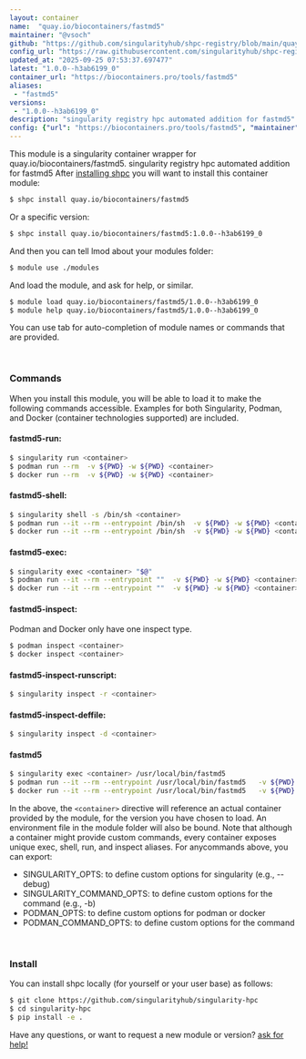 ```yaml
---
layout: container
name:  "quay.io/biocontainers/fastmd5"
maintainer: "@vsoch"
github: "https://github.com/singularityhub/shpc-registry/blob/main/quay.io/biocontainers/fastmd5/container.yaml"
config_url: "https://raw.githubusercontent.com/singularityhub/shpc-registry/main/quay.io/biocontainers/fastmd5/container.yaml"
updated_at: "2025-09-25 07:53:37.697477"
latest: "1.0.0--h3ab6199_0"
container_url: "https://biocontainers.pro/tools/fastmd5"
aliases:
 - "fastmd5"
versions:
 - "1.0.0--h3ab6199_0"
description: "singularity registry hpc automated addition for fastmd5"
config: {"url": "https://biocontainers.pro/tools/fastmd5", "maintainer": "@vsoch", "description": "singularity registry hpc automated addition for fastmd5", "latest": {"1.0.0--h3ab6199_0": "sha256:77174d0332ac5a0fe338b629df526f775e2049b58539e6250cbdf6577c411ac7"}, "tags": {"1.0.0--h3ab6199_0": "sha256:77174d0332ac5a0fe338b629df526f775e2049b58539e6250cbdf6577c411ac7"}, "docker": "quay.io/biocontainers/fastmd5", "aliases": {"fastmd5": "/usr/local/bin/fastmd5"}}
---
```


This module is a singularity container wrapper for quay.io/biocontainers/fastmd5.
singularity registry hpc automated addition for fastmd5
After [installing shpc](#install) you will want to install this container module:


```bash
$ shpc install quay.io/biocontainers/fastmd5
```

Or a specific version:

```bash
$ shpc install quay.io/biocontainers/fastmd5:1.0.0--h3ab6199_0
```

And then you can tell lmod about your modules folder:

```bash
$ module use ./modules
```

And load the module, and ask for help, or similar.

```bash
$ module load quay.io/biocontainers/fastmd5/1.0.0--h3ab6199_0
$ module help quay.io/biocontainers/fastmd5/1.0.0--h3ab6199_0
```

You can use tab for auto-completion of module names or commands that are provided.

<br>

### Commands

When you install this module, you will be able to load it to make the following commands accessible.
Examples for both Singularity, Podman, and Docker (container technologies supported) are included.

#### fastmd5-run:

```bash
$ singularity run <container>
$ podman run --rm  -v ${PWD} -w ${PWD} <container>
$ docker run --rm  -v ${PWD} -w ${PWD} <container>
```

#### fastmd5-shell:

```bash
$ singularity shell -s /bin/sh <container>
$ podman run --it --rm --entrypoint /bin/sh  -v ${PWD} -w ${PWD} <container>
$ docker run --it --rm --entrypoint /bin/sh  -v ${PWD} -w ${PWD} <container>
```

#### fastmd5-exec:

```bash
$ singularity exec <container> "$@"
$ podman run --it --rm --entrypoint ""  -v ${PWD} -w ${PWD} <container> "$@"
$ docker run --it --rm --entrypoint ""  -v ${PWD} -w ${PWD} <container> "$@"
```

#### fastmd5-inspect:

Podman and Docker only have one inspect type.

```bash
$ podman inspect <container>
$ docker inspect <container>
```

#### fastmd5-inspect-runscript:

```bash
$ singularity inspect -r <container>
```

#### fastmd5-inspect-deffile:

```bash
$ singularity inspect -d <container>
```


#### fastmd5

```bash
$ singularity exec <container> /usr/local/bin/fastmd5
$ podman run --it --rm --entrypoint /usr/local/bin/fastmd5   -v ${PWD} -w ${PWD} <container> -c " $@"
$ docker run --it --rm --entrypoint /usr/local/bin/fastmd5   -v ${PWD} -w ${PWD} <container> -c " $@"
```



In the above, the `<container>` directive will reference an actual container provided
by the module, for the version you have chosen to load. An environment file in the
module folder will also be bound. Note that although a container
might provide custom commands, every container exposes unique exec, shell, run, and
inspect aliases. For anycommands above, you can export:

 - SINGULARITY_OPTS: to define custom options for singularity (e.g., --debug)
 - SINGULARITY_COMMAND_OPTS: to define custom options for the command (e.g., -b)
 - PODMAN_OPTS: to define custom options for podman or docker
 - PODMAN_COMMAND_OPTS: to define custom options for the command

<br>

### Install

You can install shpc locally (for yourself or your user base) as follows:

```bash
$ git clone https://github.com/singularityhub/singularity-hpc
$ cd singularity-hpc
$ pip install -e .
```

Have any questions, or want to request a new module or version? [ask for help!](https://github.com/singularityhub/singularity-hpc/issues)